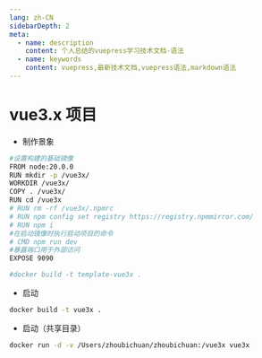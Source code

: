 ```yaml
---
lang: zh-CN
sidebarDepth: 2
meta:
  - name: description
    content: 个人总结的vuepress学习技术文档-语法
  - name: keywords
    content: vuepress,最新技术文档,vuepress语法,markdown语法
---
```


# vue3.x 项目

- 制作景象

```sh
#设置构建的基础镜像
FROM node:20.0.0
RUN mkdir -p /vue3x/
WORKDIR /vue3x/
COPY . /vue3x/
RUN cd /vue3x
# RUN rm -rf /vue3x/.npmrc
# RUN npm config set registry https://registry.npmmirror.com/
# RUN npm i
#在启动镜像时执行启动项目的命令
# CMD npm run dev
#暴露端口用于外部访问
EXPOSE 9090

#docker build -t template-vue3x .
```

- 启动

```sh
docker build -t vue3x .
```

- 启动（共享目录）

```sh
docker run -d -v /Users/zhoubichuan/zhoubichuan:/vue3x vue3x
```
